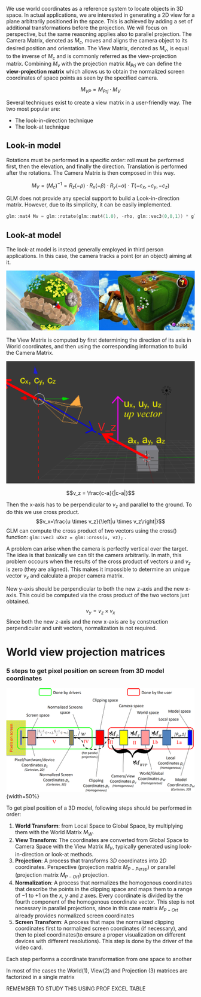 
We use world coordinates as a reference system to locate objects in 3D space. 
In actual applications, we are interested in generating a 2D view for a plane arbitrarily positioned in the space. This is achieved by adding a set of additional transformations before the projection.
We will focus on perspective, but the same reasoning applies also to parallel projection. 
The Camera Matrix, denoted as $M_c$, moves and aligns the camera object to its desired position and orientation. The View Matrix, denoted as $M_v$, is equal to the inverse of $M_c$ and is commonly referred as the view-projection matrix. 
Combining $M_v$ with the projection matrix $M_{Prj}$ we can define the **view-projection matrix** which allows us to obtain the normalized screen coordinates of space points as seen by the specified camera. 

$$
M_{V P}=M_{P r j} \cdot M_V
$$

Several techniques exist to create a view matrix in a user-friendly way. The two most popular are: 

- The look-in-direction technique
- The look-at technique

## Look-in model 

Rotations must be performed in a specific order: roll must be performed first, then the elevation, and finally the direction. Translation is performed after the rotations. The Camera Matrix is then composed in this way. 

$$
M_V=\left(M_c\right)^{-1}=R_z(-\rho) \cdot R_x(-\beta) \cdot R_y(-\alpha) \cdot T\left(-c_x,-c_y,-c_z\right)
$$

GLM does not provide any special support to build a Look-in-direction matrix. However, due to its simplicity, it can be easily implemented. 

```cpp 
glm::mat4 Mv = glm::rotate(glm::mat4(1.0), -rho, glm::vec3(0,0,1)) * glm::rotate(glm::mat4(1.0), -beta, glm::vec3(1,0,0)) * glm::rotate(glm::mat4(1.0), -alpha, glm::vec3(0,1,0)) * glm::translate(glm::mat4(1.0), glm::vec3(-cx, -cy ,-cz));`
```

## Look-at model 

The look-at model is instead generally employed in third person applications. In this case, the camera tracks a point (or an object) aiming at it. 

![](images/Pasted%20image%2020230325171451.png)

The View Matrix is computed by first determining the direction of its axis in World coordinates, and then using the corresponding information to build the Camera Matrix.

![](images/Pasted%20image%2020230325171736.png)

$$v_z =  \frac{c-a}{|c-a|}$$

Then the x-axis has to be perpendicular to $v_z$ and parallel to the ground. To do this we use cross product. 
$$v_x=\frac{u \times v_z}{\left|u \times v_z\right|}$$
GLM can compute the cross product of two vectors using the cross() function: `glm::vec3 uXvz = glm::cross(u, vz);` . 

A problem can arise when the camera is perfectly vertical over the target. The idea is that basically we can tilt the camera arbitrarily. In math, this problem occours when the results of the cross product of vectors $u$ and $v_z$ is zero (they are aligned). This makes it impossible to determine an unique vector $v_x$ and calculate a proper camera matrix.

New y-axis should be perpendicular to both the new z-axis and the new x-axis. This could be computed via the cross product of the two vectors just obtained.
$$v_y=v_z \times v_x$$
Since both the new z-axis and the new x-axis are by construction perpendicular and unit vectors, normalization is not required.


# World view projection matrices 


### 5 steps to get pixel position on screen from 3D model coordinates

![](images/Pasted%20image%2020230326185952.png){width=50%}


To get pixel position of a 3D model, following steps should be performed in order:

1. **World Transform**: from Local Space to Global Space, by multiplying them with the World Matrix $M_W$.
2. **View Transform**: The coordinates are converted from Global Space to Camera Space with the View Matrix $M_V$, typically generated using look-in-direction or look-at methods.
3. **Projection**: A process that transforms $3D$ coordinates into $2D$ coordinates. Perspective (projection matrix $M_{P-Persp}$)  or parallel (projection matrix $M_{P-Ort}$) projection.
4. **Normalization**: A process that normalizes the homogenous coordinates that describe the points in the clipping space and maps them to a range of $-1$ to $+1$ on the $x$, $y$ and $z$ axes.  Every coordinate is divided by the fourth component of the homogenous coordinate vector. This step is not necessary in parallel projections, since in this case matrix $M_{P-Ort}$ already provides normalized screen coordinates
5. **Screen Transform**: A process that maps the normalized  clipping coordinates first to normalized screen coordinates (if necessary), and then to pixel coordinates(to ensure a proper visualization on different devices with different resolutions). This step is done by the driver of the video card.

Each step performs a coordinate transformation from one space to another

In most of the cases the World(1), View(2) and Projection (3) matrices are factorized in a single matrix

REMEMBER TO STUDY THIS USING PROF EXCEL TABLE 

